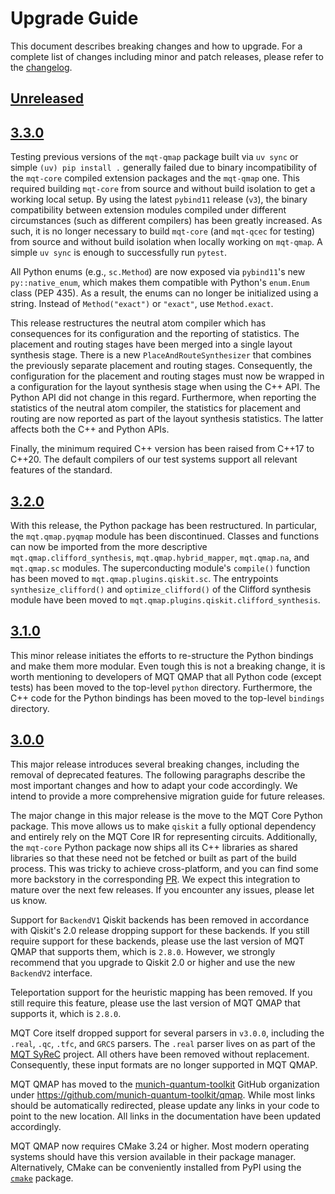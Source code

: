 # Upgrade Guide

This document describes breaking changes and how to upgrade. For a complete list of changes including minor and patch releases, please refer to the [changelog](CHANGELOG.md).

## [Unreleased]

## [3.3.0]

Testing previous versions of the `mqt-qmap` package built via `uv sync` or simple `(uv) pip install .` generally failed due to binary incompatibility of the `mqt-core` compiled extension packages and the `mqt-qmap` one.
This required building `mqt-core` from source and without build isolation to get a working local setup.
By using the latest `pybind11` release (`v3`), the binary compatibility between extension modules compiled under different circumstances (such as different compilers) has been greatly increased.
As such, it is no longer necessary to build `mqt-core` (and `mqt-qcec` for testing) from source and without build isolation when locally working on `mqt-qmap`.
A simple `uv sync` is enough to successfully run `pytest`.

All Python enums (e.g., `sc.Method`) are now exposed via `pybind11`'s new `py::native_enum`, which makes them compatible with Python's `enum.Enum` class (PEP 435).
As a result, the enums can no longer be initialized using a string.
Instead of `Method("exact")` or `"exact"`, use `Method.exact`.

This release restructures the neutral atom compiler which has consequences for its configuration and the reporting of statistics.
The placement and routing stages have been merged into a single layout synthesis stage.
There is a new `PlaceAndRouteSynthesizer` that combines the previously separate placement and routing stages.
Consequently, the configuration for the placement and routing stages must now be wrapped in a configuration for the layout synthesis stage when using the C++ API.
The Python API did not change in this regard.
Furthermore, when reporting the statistics of the neutral atom compiler, the statistics for placement and routing are now reported as part of the layout synthesis statistics.
The latter affects both the C++ and Python APIs.

Finally, the minimum required C++ version has been raised from C++17 to C++20.
The default compilers of our test systems support all relevant features of the standard.

## [3.2.0]

With this release, the Python package has been restructured.
In particular, the `mqt.qmap.pyqmap` module has been discontinued.
Classes and functions can now be imported from the more descriptive `mqt.qmap.clifford_synthesis`, `mqt.qmap.hybrid_mapper`, `mqt.qmap.na`, and `mqt.qmap.sc` modules.
The superconducting module's `compile()` function has been moved to `mqt.qmap.plugins.qiskit.sc`.
The entrypoints `synthesize_clifford()` and `optimize_clifford()` of the Clifford synthesis module have been moved to `mqt.qmap.plugins.qiskit.clifford_synthesis`.

## [3.1.0]

This minor release initiates the efforts to re-structure the Python bindings and make them more modular.
Even tough this is not a breaking change, it is worth mentioning to developers of MQT QMAP that all Python code (except tests) has been moved to the top-level `python` directory.
Furthermore, the C++ code for the Python bindings has been moved to the top-level `bindings` directory.

## [3.0.0]

This major release introduces several breaking changes, including the removal of deprecated features.
The following paragraphs describe the most important changes and how to adapt your code accordingly.
We intend to provide a more comprehensive migration guide for future releases.

The major change in this major release is the move to the MQT Core Python package.
This move allows us to make `qiskit` a fully optional dependency and entirely rely on the MQT Core IR for representing circuits.
Additionally, the `mqt-core` Python package now ships all its C++ libraries as shared libraries so that these need not be fetched or built as part of the build process.
This was tricky to achieve cross-platform, and you can find some more backstory in the corresponding [PR](https://github.com/munich-quantum-toolkit/qmap/pulls/418).
We expect this integration to mature over the next few releases.
If you encounter any issues, please let us know.

Support for `BackendV1` Qiskit backends has been removed in accordance with Qiskit's 2.0 release dropping support for these backends.
If you still require support for these backends, please use the last version of MQT QMAP that supports them, which is `2.8.0`.
However, we strongly recommend that you upgrade to Qiskit 2.0 or higher and use the new `BackendV2` interface.

Teleportation support for the heuristic mapping has been removed.
If you still require this feature, please use the last version of MQT QMAP that supports it, which is `2.8.0`.

MQT Core itself dropped support for several parsers in `v3.0.0`, including the `.real`, `.qc`, `.tfc`, and `GRCS` parsers.
The `.real` parser lives on as part of the [MQT SyReC] project. All others have been removed without replacement.
Consequently, these input formats are no longer supported in MQT QMAP.

MQT QMAP has moved to the [munich-quantum-toolkit](https://github.com/munich-quantum-toolkit) GitHub organization under https://github.com/munich-quantum-toolkit/qmap.
While most links should be automatically redirected, please update any links in your code to point to the new location.
All links in the documentation have been updated accordingly.

MQT QMAP now requires CMake 3.24 or higher.
Most modern operating systems should have this version available in their package manager.
Alternatively, CMake can be conveniently installed from PyPI using the [`cmake`](https://pypi.org/project/cmake/) package.

<!-- Version links -->

[unreleased]: https://github.com/munich-quantum-toolkit/qmap/compare/v3.3.0...HEAD
[3.3.0]: https://github.com/munich-quantum-toolkit/qmap/compare/v3.2.0...v3.3.0
[3.2.0]: https://github.com/munich-quantum-toolkit/qmap/compare/v3.1.0...v3.2.0
[3.1.0]: https://github.com/munich-quantum-toolkit/qmap/compare/v3.0.0...v3.1.0
[3.0.0]: https://github.com/munich-quantum-toolkit/qmap/compare/v2.8.0...v3.0.0

<!-- Other links -->

[MQT SyReC]: https://github.com/munich-quantum-toolkit/syrec
